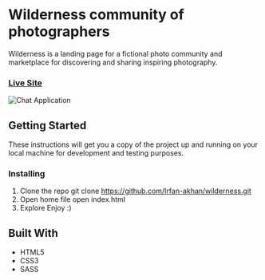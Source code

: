 # Wilderness community of photographers 
Wilderness is a landing page for a fictional photo community and marketplace for discovering and sharing inspiring photography. 
### [Live Site](https://realtime-chat-application.netlify.com)

![Chat Application](https://iili.io/2qXEVj.png)

## Getting Started
These instructions will get you a copy of the project up and running on your local machine for development and testing purposes.

### Installing
1. Clone the repo
git clone https://github.com/Irfan-akhan/wilderness.git
2. Open home file
open index.html
3. Explore
Enjoy :)



## Built With
* HTML5
* CSS3
* SASS
